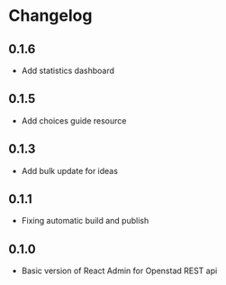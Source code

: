 # Changelog

## 0.1.6
* Add statistics dashboard

## 0.1.5
* Add choices guide resource

## 0.1.3
* Add bulk update for ideas

## 0.1.1
* Fixing automatic build and publish

## 0.1.0
* Basic version of React Admin for Openstad REST api
